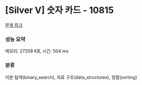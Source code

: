 # [Silver V] 숫자 카드 - 10815 

[문제 링크](https://www.acmicpc.net/problem/10815) 

### 성능 요약

메모리: 27208 KB, 시간: 504 ms

### 분류

이분 탐색(binary_search), 자료 구조(data_structures), 정렬(sorting)

